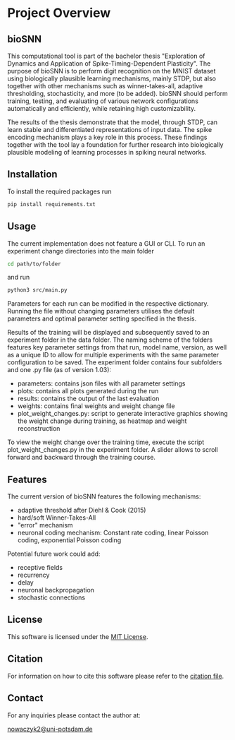 # Project Overview 

## bioSNN
This computational tool is part of the bachelor thesis "Exploration of Dynamics and Application of Spike-Timing-Dependent Plasticity". The purpose of bioSNN is to perform digit recognition on the MNIST dataset using biologically plausible learning mechanisms, mainly STDP, but also together with other mechanisms such as winner-takes-all, adaptive thresholding, stochasticity, and more (to be added). bioSNN should perform training, testing, and evaluating of various network configurations automatically and efficiently, while retaining high customizability. 

The results of the thesis demonstrate that the model, through STDP, can learn stable and differentiated representations of input data. The spike encoding mechanism plays a key role in this process. These findings together with the tool lay a foundation for further research into biologically plausible modeling of learning processes in spiking neural networks. 

## Installation 

To install the required packages run 

```zsh
pip install requirements.txt
```

## Usage 

The current implementation does not feature a GUI or CLI. To run an experiment change directories into the main folder 
```zsh
cd path/to/folder
```
and run
```zsh
python3 src/main.py
```
Parameters for each run can be modified in the respective dictionary. Running the file without changing parameters utilises the default parameters and optimal parameter setting specified in the thesis.

Results of the training will be displayed and subsequently saved to an experiment folder in the data folder. The naming scheme of the folders features key parameter settings from that run, model name, version, as well as a unique ID to allow for multiple experiments with the same parameter configuration to be saved. The experiment folder contains four subfolders and one .py file (as of version 1.03): 
- parameters: contains json files with all parameter settings
- plots: contains all plots generated during the run
- results: contains the output of the last evaluation
- weights: contains final weights and weight change file
- plot_weight_changes.py: script to generate interactive graphics showing the weight change during training, as heatmap and weight reconstruction

To view the weight change over the training time, execute the script plot_weight_changes.py in the experiment folder. A slider allows to scroll forward and backward through the training course. 

## Features 

The current version of bioSNN features the following mechanisms:

- adaptive threshold after Diehl & Cook (2015)
- hard/soft Winner-Takes-All
- "error" mechanism
- neuronal coding mechanism: Constant rate coding, linear Poisson coding, exponential Poisson coding

Potential future work could add:

- receptive fields
- recurrency
- delay
- neuronal backpropagation
- stochastic connections


## License 

This software is licensed under the [MIT License](LICENSE).

## Citation 

For information on how to cite this software please refer to the [citation file](CITATION.cff).

## Contact 

For any inquiries please contact the author at:

nowaczyk2@uni-potsdam.de
